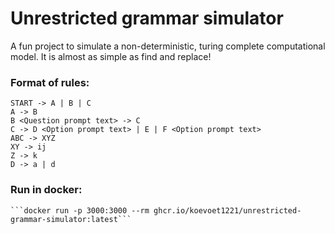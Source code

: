 # Unrestricted grammar simulator

A fun project to simulate a non-deterministic, turing complete computational model. It is almost as simple as find and replace!

### Format of rules:

    START -> A | B | C
    A -> B
    B <Question prompt text> -> C
    C -> D <Option prompt text> | E | F <Option prompt text>
    ABC -> XYZ
    XY -> ij
    Z -> k
    D -> a | d
### Run in docker:
    ```docker run -p 3000:3000 --rm ghcr.io/koevoet1221/unrestricted-grammar-simulator:latest```

